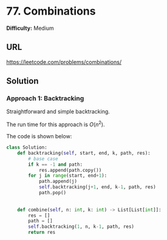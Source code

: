 # 77. Combinations

**Difficulty:** Medium

## URL

https://leetcode.com/problems/combinations/

## Solution

### Approach 1: Backtracking

Straightforward and simple backtracking.

The run time for this approach is $O(n^2)$.

The code is shown below:

```python
class Solution:
    def backtracking(self, start, end, k, path, res):
        # base case
        if k == -1 and path:
            res.append(path.copy())
        for j in range(start, end+1):
            path.append(j)
            self.backtracking(j+1, end, k-1, path, res)
            path.pop()
        
    
    def combine(self, n: int, k: int) -> List[List[int]]:
        res = []
        path = []
        self.backtracking(1, n, k-1, path, res)
        return res
```
